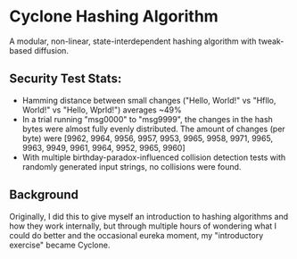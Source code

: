 # Cyclone Hashing Algorithm
A modular, non-linear, state-interdependent hashing algorithm with tweak-based diffusion.

## Security Test Stats:
- Hamming distance between small changes ("Hello, World!" vs "Hfllo, World!" vs "Hello, Wprld!") averages ~49%
- In a trial running "msg0000" to "msg9999", the changes in the hash bytes were almost fully evenly distributed. The amount of changes (per byte) were [9962, 9964, 9956, 9957, 9953, 9965, 9958, 9971, 9965, 9963, 9949, 9961, 9964, 9952, 9965, 9960]
- With multiple birthday-paradox-influenced collision detection tests with randomly generated input strings, no collisions were found.

## Background
Originally, I did this to give myself an introduction to hashing algorithms and how they work internally, but through multiple hours of wondering what I could do better and the occasional eureka moment, my "introductory exercise" became Cyclone.
